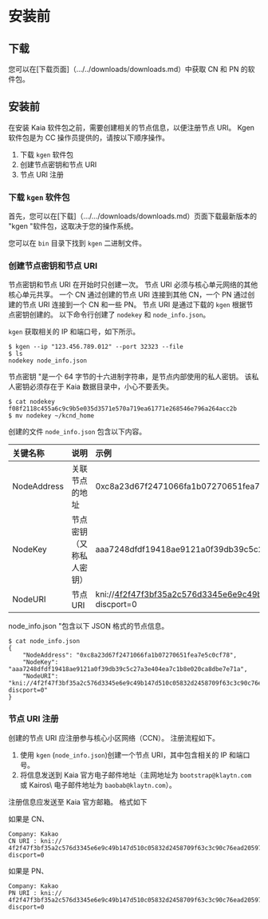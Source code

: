 # 安装前

## 下载<a id="download"></a>

您可以在[下载页面]（.../../downloads/downloads.md）中获取 CN 和 PN 的软件包。

## 安装前<a id="before-you-install"></a>

在安装 Kaia 软件包之前，需要创建相关的节点信息，以便注册节点 URI。 Kgen 软件包是为 CC 操作员提供的，请按以下顺序操作。

1. 下载 `kgen` 软件包
2. 创建节点密钥和节点 URI
3. 节点 URI 注册

### 下载 `kgen` 软件包<a id="download-kgen-package"></a>

首先，您可以在[下载]（.../.../downloads/downloads.md）页面下载最新版本的 "kgen "软件包，这取决于您的操作系统。

您可以在 `bin` 目录下找到 `kgen` 二进制文件。

### 创建节点密钥和节点 URI<a id="node-key-node-uri-creation"></a>

节点密钥和节点 URI 在开始时只创建一次。 节点 URI 必须与核心单元网络的其他核心单元共享。 一个 CN 通过创建的节点 URI 连接到其他 CN，一个 PN 通过创建的节点 URI 连接到一个 CN 和一些 PN。 节点 URI 是通过下载的 `kgen` 根据节点密钥创建的。 以下命令行创建了 `nodekey` 和 `node_info.json`。

`kgen` 获取相关的 IP 和端口号，如下所示。

```text
$ kgen --ip "123.456.789.012" --port 32323 --file
$ ls
nodekey node_info.json
```

节点密钥 "是一个 64 字节的十六进制字符串，是节点内部使用的私人密钥。 该私人密钥必须存在于 Kaia 数据目录中，小心不要丢失。

```text
$ cat nodekey
f08f2118c455a6c9c9b5e035d3571e570a719ea61771e268546e796a264acc2b
$ mv nodekey ~/kcnd_home
```

创建的文件 `node_info.json` 包含以下内容。

| 关键名称        | 说明           | 示例                                                                                                                                                                                                                                                                   |
| :---------- | :----------- | :------------------------------------------------------------------------------------------------------------------------------------------------------------------------------------------------------------------------------------------------------------------- |
| NodeAddress | 关联节点的地址      | 0xc8a23d67f2471066fa1b07270651fea7e5c0cf78                                                                                                                                                                                                                           |
| NodeKey     | 节点密钥（又称私人密钥） | aaa7248dfdf19418ae9121a0f39db39c5c27a3e404ea7c1b8e020ca8dbe7e71a                                                                                                                                                                                                     |
| NodeURI     | 节点 URI       | kni://4f2f47f3bf35a2c576d3345e6e9c49b147d510c05832d2458709f63c3c90c76ead205975d944ed65e77dd4c6f63ebe1ef21d60da95952bc1e200e7487f4d9e1b@123.456.789.012:32323?discport=0 |

node_info.json "包含以下 JSON 格式的节点信息。

```text
$ cat node_info.json
{
    "NodeAddress": "0xc8a23d67f2471066fa1b07270651fea7e5c0cf78",
    "NodeKey": "aaa7248dfdf19418ae9121a0f39db39c5c27a3e404ea7c1b8e020ca8dbe7e71a",
    "NodeURI": "kni://4f2f47f3bf35a2c576d3345e6e9c49b147d510c05832d2458709f63c3c90c76ead205975d944ed65e77dd4c6f63ebe1ef21d60da95952bc1e200e7487f4d9e1b@123.456.789.012:32323?discport=0"
}
```

### 节点 URI 注册<a id="node-uri-enrollment"></a>

创建的节点 URI 应注册参与核心小区网络（CCN）。 注册流程如下。

1. 使用 `kgen` \(`node_info.json`\)创建一个节点 URI，其中包含相关的 IP 和端口号。
2. 将信息发送到 Kaia 官方电子邮件地址（主网地址为 `bootstrap@klaytn.com` 或 Kairos\ 电子邮件地址为 `baobab@klaytn.com`）。

注册信息应发送至 Kaia 官方邮箱。 格式如下

如果是 CN、

```text
Company: Kakao
CN URI : kni://
4f2f47f3bf35a2c576d3345e6e9c49b147d510c05832d2458709f63c3c90c76ead205975d944ed65e77dd4c6f63ebe1ef21d60da95952bc1e200e7487f4d9e1b@123.456.789.012:32323?discport=0
```

如果是 PN、

```text
Company: Kakao
PN URI : kni://
4f2f47f3bf35a2c576d3345e6e9c49b147d510c05832d2458709f63c3c90c76ead205975d944ed65e77dd4c6f63ebe1ef21d60da95952bc1e200e7487f4d9e1b@123.456.789.012:32323?discport=0
```
